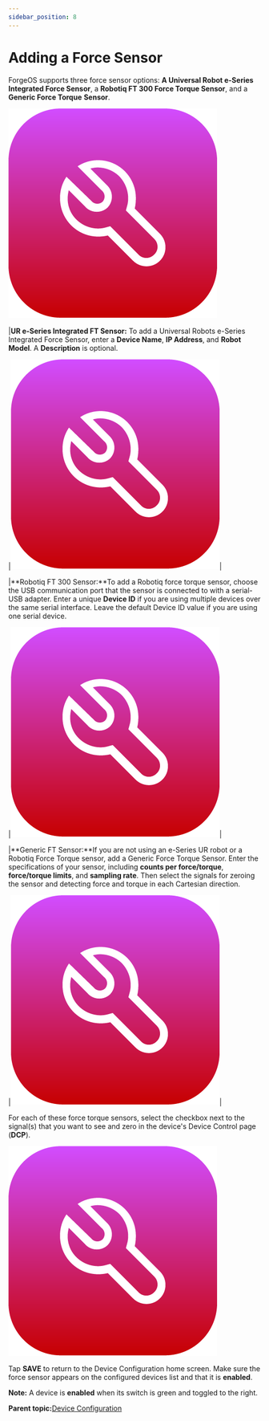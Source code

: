 ```yaml
---
sidebar_position: 8
---
```


# Adding a Force Sensor

ForgeOS supports three force sensor options: **A Universal Robot e-Series Integrated Force Sensor**, a **Robotiq FT 300 Force Torque Sensor**, and a **Generic Force Torque** **Sensor**.

![](../Images/DeviceConfiguration/DeviceConfiguration-Icon.png)

|**UR e-Series Integrated FT Sensor:** To add a Universal Robots e-Series Integrated Force Sensor, enter a **Device Name**, **IP Address**, and **Robot Model**. A **Description** is optional.

|![](../Images/DeviceConfiguration/DeviceConfiguration-Icon.png)|

|**Robotiq FT 300 Sensor:**To add a Robotiq force torque sensor, choose the USB communication port that the sensor is connected to with a serial-USB adapter. Enter a unique **Device ID** if you are using multiple devices over the same serial interface. Leave the default Device ID value if you are using one serial device.

|![](../Images/DeviceConfiguration/DeviceConfiguration-Icon.png)|

|**Generic FT Sensor:**If you are not using an e-Series UR robot or a Robotiq Force Torque sensor, add a Generic Force Torque Sensor. Enter the specifications of your sensor, including **counts per force/torque**, **force/torque limits**, and **sampling rate**. Then select the signals for zeroing the sensor and detecting force and torque in each Cartesian direction.

|![](../Images/DeviceConfiguration/DeviceConfiguration-Icon.png)|

For each of these force torque sensors, select the checkbox next to the signal\(s\) that you want to see and zero in the device's Device Control page \(**DCP**\).

![](../Images/DeviceConfiguration/DeviceConfiguration-Icon.png)

Tap **SAVE** to return to the Device Configuration home screen. Make sure the force sensor appears on the configured devices list and that it is ​**enabled**​.

**Note:** A device is **enabled** when its switch is green and toggled to the right.

**Parent topic:**[Device Configuration](../DeviceConfiguration/DeviceConfigurationOverview.md)

